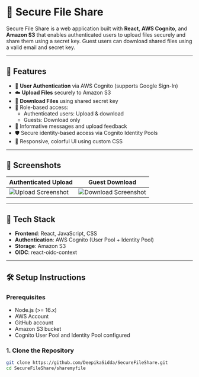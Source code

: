 # 🔐 Secure File Share

Secure File Share is a web application built with **React**, **AWS Cognito**, and **Amazon S3** that enables authenticated users to upload files securely and share them using a secret key. Guest users can download shared files using a valid email and secret key.

---

## 🚀 Features

- 🔐 **User Authentication** via AWS Cognito (supports Google Sign-In)
- ☁️ **Upload Files** securely to Amazon S3
- 🔑 **Download Files** using shared secret key
- 👤 Role-based access:
  - Authenticated users: Upload & download
  - Guests: Download only
- 💬 Informative messages and upload feedback
- 🛡️ Secure identity-based access via Cognito Identity Pools
- 🌈 Responsive, colorful UI using custom CSS

---

## 📸 Screenshots

| Authenticated Upload | Guest Download |
|----------------------|----------------|
| ![Upload Screenshot](./screenshots/upload.png) | ![Download Screenshot](./screenshots/download.png) |

---

## 🧩 Tech Stack

- **Frontend**: React, JavaScript, CSS
- **Authentication**: AWS Cognito (User Pool + Identity Pool)
- **Storage**: Amazon S3
- **OIDC**: react-oidc-context

---

## 🛠️ Setup Instructions

### Prerequisites

- Node.js (>= 16.x)
- AWS Account
- GitHub account
- Amazon S3 bucket
- Cognito User Pool and Identity Pool configured

### 1. Clone the Repository

```bash
git clone https://github.com/DeepikaSidda/SecureFileShare.git
cd SecureFileShare/sharemyfile

